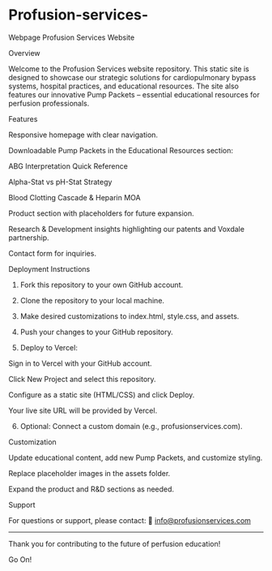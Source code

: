 # Profusion-services-
Webpage
Profusion Services Website

Overview

Welcome to the Profusion Services website repository. This static site is designed to showcase our strategic solutions for cardiopulmonary bypass systems, hospital practices, and educational resources. The site also features our innovative Pump Packets – essential educational resources for perfusion professionals.

Features

Responsive homepage with clear navigation.

Downloadable Pump Packets in the Educational Resources section:

ABG Interpretation Quick Reference

Alpha-Stat vs pH-Stat Strategy

Blood Clotting Cascade & Heparin MOA


Product section with placeholders for future expansion.

Research & Development insights highlighting our patents and Voxdale partnership.

Contact form for inquiries.


Deployment Instructions

1. Fork this repository to your own GitHub account.


2. Clone the repository to your local machine.


3. Make desired customizations to index.html, style.css, and assets.


4. Push your changes to your GitHub repository.


5. Deploy to Vercel:

Sign in to Vercel with your GitHub account.

Click New Project and select this repository.

Configure as a static site (HTML/CSS) and click Deploy.

Your live site URL will be provided by Vercel.



6. Optional: Connect a custom domain (e.g., profusionservices.com).



Customization

Update educational content, add new Pump Packets, and customize styling.

Replace placeholder images in the assets folder.

Expand the product and R&D sections as needed.


Support

For questions or support, please contact: 📧 info@profusionservices.com


---

Thank you for contributing to the future of perfusion education!

Go On!

